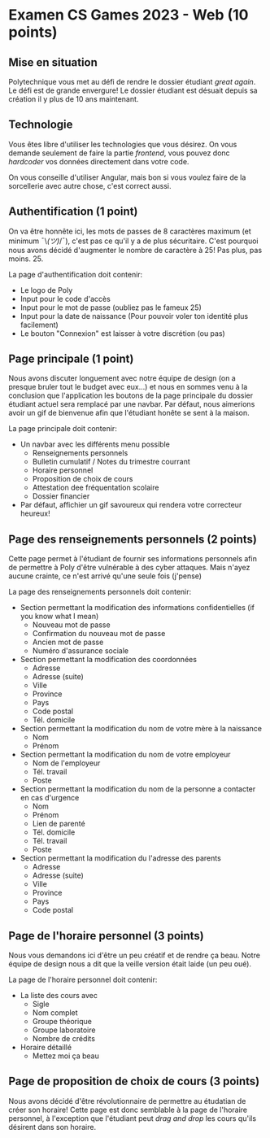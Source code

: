 # Examen CS Games 2023 - Web (10 points)

## Mise en situation

Polytechnique vous met au défi de rendre le dossier étudiant *great again*. Le défi est de grande envergure! Le dossier étudiant est désuait depuis sa création il y plus de 10 ans maintenant.

## Technologie

Vous êtes libre d'utiliser les technologies que vous désirez. On vous demande seulement de faire la partie *frontend*, vous pouvez donc *hardcoder* vos données directement dans votre code.

On vous conseille d'utiliser Angular, mais bon si vous voulez faire de la sorcellerie avec autre chose, c'est correct aussi.

## Authentification (1 point)

On va être honnête ici, les mots de passes de 8 caractères maximum (et minimum ¯\\_(ツ)_/¯), c'est pas ce qu'il y a de plus sécuritaire. C'est pourquoi nous avons décidé d'augmenter le nombre de caractère à 25! Pas plus, pas moins. 25.

La page d'authentification doit contenir:
- Le logo de Poly
- Input pour le code d'accès
- Input pour le mot de passe (oubliez pas le fameux 25)
- Input pour la date de naissance (Pour pouvoir voler ton identité plus facilement)
- Le bouton "Connexion" est laisser à votre discrétion (ou pas)

## Page principale (1 point)

Nous avons discuter longuement avec notre équipe de design (on a presque bruler tout le budget avec eux...) et nous en sommes venu à la conclusion que l'application les boutons de la page principale du dossier étudiant actuel sera remplacé par une navbar. Par défaut, nous aimerions avoir un gif de bienvenue afin que l'étudiant honête se sent à la maison.

La page principale doit contenir:
- Un navbar avec les différents menu possible
    - Renseignements personnels
    - Bulletin cumulatif / Notes du trimestre courrant
    - Horaire personnel
    - Proposition de choix de cours
    - Attestation dee fréquentation scolaire
    - Dossier financier
- Par défaut, affichier un gif savoureux qui rendera votre correcteur heureux!

## Page des renseignements personnels (2 points)

Cette page permet à l'étudiant de fournir ses informations personnels afin de permettre à Poly d'être vulnérable à des cyber attaques. Mais n'ayez aucune crainte, ce n'est arrivé qu'une seule fois (j'pense)

La page des renseignements personnels doit contenir:
- Section permettant la modification des informations confidentielles (if you know what I mean)
    - Nouveau mot de passe
    - Confirmation du nouveau mot de passe
    - Ancien mot de passe
    - Numéro d'assurance sociale
- Section permettant la modification des coordonnées
    - Adresse
    - Adresse (suite)
    - Ville
    - Province
    - Pays
    - Code postal
    - Tél. domicile
- Section permettant la modification du nom de votre mère à la naissance
    - Nom
    - Prénom
- Section permettant la modification du nom de votre employeur
    - Nom de l'employeur
    - Tél. travail
    - Poste
- Section permettant la modification du nom de la personne a contacter en cas d'urgence
    - Nom
    - Prénom
    - Lien de parenté
    - Tél. domicile
    - Tél. travail
    - Poste
- Section permettant la modification du l'adresse des parents
    - Adresse
    - Adresse (suite)
    - Ville
    - Province
    - Pays
    - Code postal

## Page de l'horaire personnel (3 points)

Nous vous demandons ici d'être un peu créatif et de rendre ça beau. Notre équipe de design nous a dit que la veille version était laide (un peu oué).

La page de l'horaire personnel doit contenir:
- La liste des cours avec
    - Sigle
    - Nom complet
    - Groupe théorique
    - Groupe laboratoire
    - Nombre de crédits
- Horaire détaillé
    - Mettez moi ça beau

## Page de proposition de choix de cours (3 points)

Nous avons décidé d'être révolutionnaire de permettre au étudatian de créer son horaire! Cette page est donc semblable à la page de l'horaire personnel, à l'exception que l'étudiant peut *drag and drop* les cours qu'ils désirent dans son horaire.
